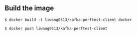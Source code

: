 ## Build the image
```
$ docker build -t liwang0513/kafka-perftest-client docker

$ docker push liwang0513/kafka-perftest-client
```
